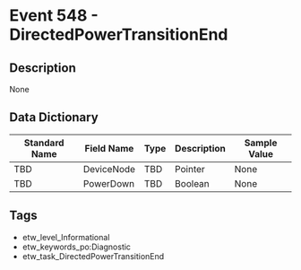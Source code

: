 # Event 548 - DirectedPowerTransitionEnd

## Description
None

## Data Dictionary
|Standard Name|Field Name|Type|Description|Sample Value|
|---|---|---|---|---|
|TBD|DeviceNode|TBD|Pointer|None|None|
|TBD|PowerDown|TBD|Boolean|None|None|

## Tags
* etw_level_Informational
* etw_keywords_po:Diagnostic
* etw_task_DirectedPowerTransitionEnd